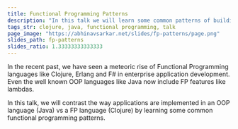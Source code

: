 ```yaml
---
title: Functional Programming Patterns
description: "In this talk we will learn some common patterns of building applications in a FP language and contrast them with an OOP language."
tags_str: clojure, java, functional programming, talk
page_image: "https://abhinavsarkar.net/slides/fp-patterns/page.png"
slides_path: fp-patterns
slides_ratio: 1.33333333333333
---
```

In the recent past, we have seen a meteoric rise of Functional Programming languages like Clojure, Erlang and F# in enterprise application development. Even the well known OOP languages like Java now include FP features like lambdas.

In this talk, we will contrast the way applications are implemented in an OOP language (Java) vs a FP language (Clojure) by learning some common functional programming patterns.
